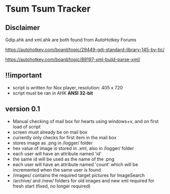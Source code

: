 Tsum Tsum Tracker
==============

Disclaimer
--------------
Gdip.ahk and xml.ahk are both found from AutoHotkey Forums

https://autohotkey.com/board/topic/29449-gdi-standard-library-145-by-tic/

https://autohotkey.com/board/topic/89197-xml-build-parse-xml/

!!important
--------------
- script is written for Nox player, resolution: 405 x 720 
- script must be ran in AHK **ANSI 32-bit**

version 0.1
--------------
- Manual checking of mail box for hearts using windows+v, and on first load of script
- screen must already be on mail box
- currently only checks for first item in the mail box
- stores image as .png in /logger/ folder
- hex value of image is stored in .xml, also in /logger/ folder
- each user will have an attribute named 'id'
- the same id will be used as the name of the .png
- each user will have an attribute named 'count' which will be incremented when the same user is found
- /images/ contains the required target pictures for ImageSearch
- /archive/ and /new/ folders for old images and new xml required for fresh start (fixed, no longer required)
